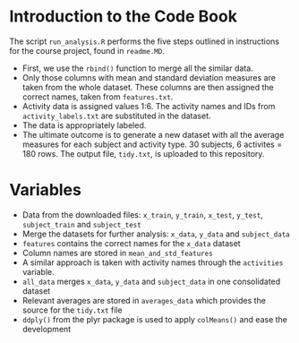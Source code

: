 # Introduction to the Code Book

The script `run_analysis.R` performs the five steps outlined in instructions for the course project, found in `readme.MD`.

* First, we use the `rbind()` function to merge all the similar data. 
* Only those columns with mean and standard deviation measures are taken from the whole dataset. These columns are then assigned the correct names, taken from `features.txt`.
* Activity data is assigned values 1:6. The activity names and IDs from `activity_labels.txt` are substituted in the dataset.
* The data is appropriately labeled.
* The ultimate outcome is to generate a new dataset with all the average measures for each subject and activity type. 30 subjects, 6 activites = 180 rows. The output file, `tidy.txt`, is uploaded to this repository.

# Variables

* Data from the downloaded files: `x_train`, `y_train`, `x_test`, `y_test`, `subject_train` and `subject_test` 
* Merge the datasets for further analysis: `x_data`, `y_data` and `subject_data` 
* `features` contains the correct names for the `x_data` dataset
* Column names are stored in `mean_and_std_features`
* A similar approach is taken with activity names through the `activities` variable.
* `all_data` merges `x_data`, `y_data` and `subject_data` in one consolidated dataset
* Relevant averages are stored in `averages_data` which provides the source for the `tidy.txt` file
* `ddply()` from the plyr package is used to apply `colMeans()` and ease the development
